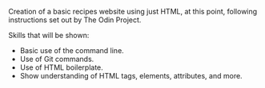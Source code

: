 Creation of a basic recipes website using just HTML, at this point, following instructions set out by The Odin Project.

Skills that will be shown:

- Basic use of the command line.
- Use of Git commands.
- Use of HTML boilerplate.
- Show understanding of HTML tags, elements, attributes, and more.

